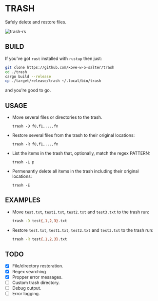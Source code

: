 # TRASH
Safely delete and restore files.

![trash-rs](https://github.com/Kove-W-O-Salter/trash/blob/master/preview.gif?raw=true)

## BUILD
If you've got `rust` installed with `rustup` then just:
```bash
git clone https://github.com/kove-w-o-salter/trash
cd ./trash
cargo build --release
cp ./target/release/trash ~/.local/bin/trash
```
and you're good to go.

## USAGE
* Move several files or directories to the trash.
  ```
  trash -D f0,f1,...,fn
  ```
* Restore several files from the trash to their original locations:
  ```
  trash -R f0,f1,...,fn
  ```
* List the items in the trash that, optionally, match the regex PATTERN:
  ```
  trash -L p
  ```
* Permenantly delete all items in the trash including their original locations:
  ```
  trash -E
  ```

## EXAMPLES
* Move `test.txt`, `test1.txt`, `test2.txt` and `test3.txt` to the trash run:
  ```bash
  trash -D test{,1,2,3}.txt
  ```
* Restore `test.txt`, `test1.txt`, `test2.txt` and `test3.txt` to the trash run:
  ```bash
  trash -R test{,1,2,3}.txt
  ```

## TODO
- [X] File/directory restoration.
- [X] Regex searching
- [X] Propper error messages.
- [ ] Custom trash directory.
- [ ] Debug output.
- [ ] Error logging.
